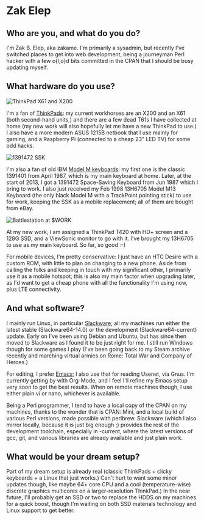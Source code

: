 # Zak Elep

## Who are you, and what do you do?

I'm Zak B. Elep, aka zakame.  I'm primarily a sysadmin, but recently
I've switched places to get into web development, being a journeyman
Perl hacker with a few o{l,o}d bits committed in the CPAN that I should
be busy updating myself.

## What hardware do you use?

![ThinkPad X61 and X200](https://fbcdn-sphotos-g-a.akamaihd.net/hphotos-ak-ash3/p480x480/994785_10151740022516913_1235470299_n.jpg)

I'm a fan of [ThinkPads](http://en.wikipedia.org/wiki/ThinkPad): my
current workhorses are an X200 and an X61 (both second-hand units,) and
there are a few dead T61s I have collected at home (my new work will
also hopefully let me have a new ThinkPad to use.)  I also have a more
modern ASUS 1215B netbook that I use mainly for gaming, and a Raspberry
Pi (connected to a cheap 23" LED TV) for some odd hacks.

![1391472 SSK](https://fbcdn-sphotos-e-a.akamaihd.net/hphotos-ak-ash4/p480x480/394951_10151430738221913_1473357507_n.jpg)

I'm also a fan of old IBM [Model M
keyboards](http://en.wikipedia.org/wiki/Model_M_Keyboard): my first one
is the classic 1391401 from April 1987, which is my main keyboard at
home.  Later, at the start of 2013, I got a 1391472 Space-Saving
Keyboard from Jun 1987 which I bring to work.  I also just received my
Feb 1998 13H6705 Model M13 Keyboard (the only black Model M with a
TrackPoint pointing stick) to use for work, keeping the SSK as a mobile
replacement; all of them are bought from eBay.

![Battlestation at $WORK](https://fbcdn-sphotos-f-a.akamaihd.net/hphotos-ak-ash4/p480x480/382546_10151780228121913_1887261885_n.jpg)

At my new work, I am assigned a ThinkPad T420 with HD+ screen and a 128G
SSD, and a ViewSonic monitor to go with it.  I've brought my 13H6705 to
use as my main keyboard.  So far, so good :-)

For mobile devices, I'm pretty conservative: I just have an HTC Desire
with a custom ROM, with little to plan on changing to a new phone.
Aside from calling the folks and keeping in touch with my significant
other, I primarily use it as a mobile hotspot; this is also my main
factor when upgrading later, as I'd want to get a cheap phone with all
the functionality I'm using now, plus LTE connectivity.

## And what software?

I mainly run Linux, in particular
[Slackware](http://www.slackware.com); all my machines run either the
latest stable (Slackware64-14.0) or the development
(Slackware64-current) update.  Early on I've been using Debian and
Ubuntu, but has since then moved to Slackware as I found it to be just
right for me.  I still run Windows though for some games I play (I've
been going back to my Steam archive recently and marching virtual armies
on Rome: Total War and Company of Heroes.)

For editing, I prefer [Emacs](http://www.gnu.org/s/emacs); I also use
that for reading Usenet, via Gnus.  I'm currently getting by with
Org-Mode, and I feel I'll refine my Emacs setup very soon to get the
best results.  When on remote machines though, I use either plain vi or
nano, whichever is available.

Being a Perl programmer, I tend to have a local copy of the CPAN on my
machines, thanks to the wonder that is CPAN::Mini, and a local build of
various Perl versions, made possible with perlbrew.  Slackware (which I
also mirror locally, because it is just big enough ;) provides the rest
of the development toolchain, especially in -current, where the latest
versions of gcc, git, and various libraries are already available and
just plain work.

## What would be your dream setup?

Part of my dream setup is already real (classic ThinkPads + clicky
keyboards + a Linux that just works.)  Can't hurt to want some minor
updates though, like maybe 64+ core CPU and a cool (temperature-wise)
discrete graphics multicores on a larger-resolution ThinkPad.)  In the
near future, I'll probably get an SSD or two to replace the HDDS on my
machines for a quick boost, though I'm waiting on both SSD materials
technology and Linux support to get better.
